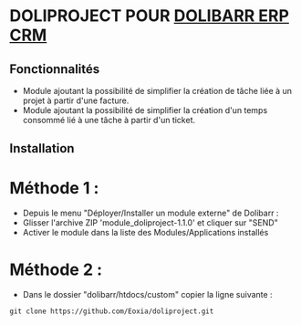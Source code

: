 # DOLIPROJECT POUR [DOLIBARR ERP CRM](https://www.dolibarr.org)

## Fonctionnalités

- Module ajoutant la possibilité de simplifier la création de tâche liée à un projet à partir d'une facture.
- Module ajoutant la possibilité de simplifier la création d'un temps consommé lié à une tâche à partir d'un ticket.

## Installation

# Méthode 1 :

- Depuis le menu "Déployer/Installer un module externe" de Dolibarr : 
- Glisser l'archive ZIP 'module_doliproject-1.1.0' et cliquer sur "SEND"
- Activer le module dans la liste des Modules/Applications installés

# Méthode 2 :

- Dans le dossier "dolibarr/htdocs/custom" copier la ligne suivante :
``` 
git clone https://github.com/Eoxia/doliproject.git
```